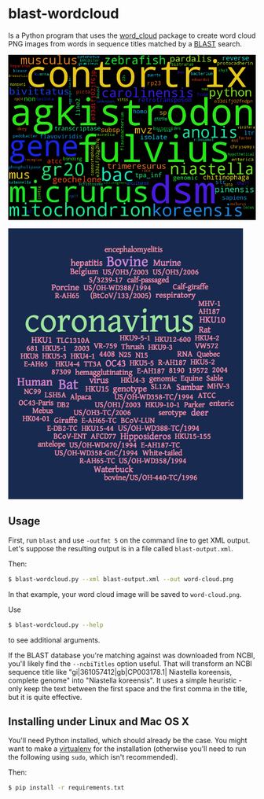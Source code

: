 # blast-wordcloud

Is a Python program that uses the
[word_cloud](https://github.com/amueller/word_cloud) package to create word
cloud PNG images from words in sequence titles matched by a
[BLAST](https://en.wikipedia.org/wiki/BLAST) search.

![example-2.png](example-2.png)

![example-1.png](example-1.png)

## Usage

First, run `blast` and use `-outfmt 5` on the command line to get XML
output. Let's suppose the resulting output is in a file called
`blast-output.xml`.

Then:

```sh
$ blast-wordcloud.py --xml blast-output.xml --out word-cloud.png
```

In that example, your word cloud image will be saved to `word-cloud.png`.

Use

```sh
$ blast-wordcloud.py --help
```

to see additional arguments.

If the BLAST database you're matching against was downloaded from NCBI,
you'll likely find the `--ncbiTitles` option useful. That will transform an
NCBI sequence title like "gi|361057412|gb|CP003178.1| Niastella koreensis,
complete genome" into "Niastella koreensis". It uses a simple heuristic -
only keep the text between the first space and the first comma in the
title, but it is quite effective.

## Installing under Linux and Mac OS X

You'll need Python installed, which should already be the case. You might
want to make a [virtualenv](https://pypi.python.org/pypi/virtualenv) for
the installation (otherwise you'll need to run the following using `sudo`,
which isn't recommended).

Then:

```sh
$ pip install -r requirements.txt
```
